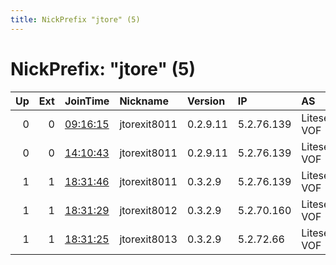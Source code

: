 ```yaml
---
title: NickPrefix "jtore" (5)
---
```


# NickPrefix: "jtore" (5)

|   Up |   Ext | JoinTime                                                                                   | Nickname     | Version   | IP         | AS             | CC   |   ORp |   Dirp | OS    | Contact                                |   eFamMembers |
|-----:|------:|:-------------------------------------------------------------------------------------------|:-------------|:----------|:-----------|:---------------|:-----|------:|-------:|:------|:---------------------------------------|--------------:|
|    0 |     0 | [09:16:15](https://atlas.torproject.org/#details/78555D6F4F1DAC422F9D8E76F5FAE6A5A0F50167) | jtorexit8011 | 0.2.9.11  | 5.2.76.139 | Liteserver VOF | nl   |   443 |     80 | Linux | http://tor.jonny.mobi &lt;torsupport . |             1 |
|    0 |     0 | [14:10:43](https://atlas.torproject.org/#details/B4C7F837945A8A1B4C40CDC58EB1701C6252AE40) | jtorexit8011 | 0.2.9.11  | 5.2.76.139 | Liteserver VOF | nl   |   443 |     80 | Linux | http://tor.jonny.mobi &lt;torsupport . |             1 |
|    1 |     1 | [18:31:46](https://atlas.torproject.org/#details/7E208E3C8B0F6C7C444356E87FA4510E80695D2C) | jtorexit8011 | 0.3.2.9   | 5.2.76.139 | Liteserver VOF | nl   |   443 |     80 | Linux | http://tor.jonny.mobi &lt;torsupport . |             1 |
|    1 |     1 | [18:31:29](https://atlas.torproject.org/#details/40B3501A3BC040E6D6B57EAF4A47277E9D82DB61) | jtorexit8012 | 0.3.2.9   | 5.2.70.160 | Liteserver VOF | nl   |   443 |     80 | Linux | http://tor.jonny.mobi &lt;torsupport . |             1 |
|    1 |     1 | [18:31:25](https://atlas.torproject.org/#details/BC76695D1308310E94A3B832D62885C4E023273E) | jtorexit8013 | 0.3.2.9   | 5.2.72.66  | Liteserver VOF | nl   |   443 |     80 | Linux | http://tor.jonny.mobi &lt;torsupport . |             1 |
